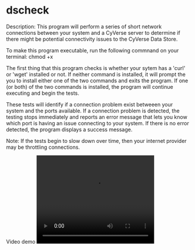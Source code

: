 # dscheck
Description: This program will perform a series of short network connections between your system and a CyVerse server to determine if there might be potential connectivity issues to the CyVerse Data Store. 

To make this program executable, run the following commnand on your terminal: chmod +x <filename>
  
The first thing that this program checks is whether your sytem has a 'curl' or 'wget' installed or not. If neither command is installed, it will prompt the you to install either one of the two commands and exits the program. If one (or both) of the two commands is installed, the program will continue executing and begin the tests.

These tests will identify if a connection problem exist betweeen your system and the ports available. If a connection problem is detected, the testing stops immediately and reports an error message that lets you know which port is having an issue connecting to your system. If there is no error detected, the program displays a success message.

Note: If the tests begin to slow down over time, then your internet provider may be throttling connections.

Video demo
<video width="320" height="240" controls>
  <source src="https://asciinema.org/a/llPCRS7kKQn5zkQLdoFh2TtJs" type="video/mp4">
</video>
